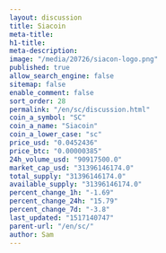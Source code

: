 ```yaml
---
layout: discussion
title: Siacoin
meta-title: 
h1-title: 
meta-description: 
image: "/media/20726/siacon-logo.png"
published: true
allow_search_engine: false
sitemap: false
enable_comment: false
sort_order: 28
permalink: "/en/sc/discussion.html"
coin_a_symbol: "SC"
coin_a_name: "Siacoin"
coin_a_lower_case: "sc"
price_usd: "0.0452436"
price_btc: "0.00000385"
24h_volume_usd: "90917500.0"
market_cap_usd: "31396146174.0"
total_supply: "31396146174.0"
available_supply: "31396146174.0"
percent_change_1h: "-1.69"
percent_change_24h: "15.79"
percent_change_7d: "-3.8"
last_updated: "1517140747"
parent-url: "/en/sc/"
author: Sam
---
```


